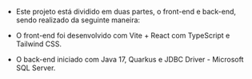 - Este projeto está dividido em duas partes, o front-end e back-end, sendo realizado da seguinte maneira:

- O front-end foi desenvolvido com Vite + React com TypeScript e Tailwind CSS.

- O back-end iniciado com Java 17,  Quarkus e  JDBC Driver - Microsoft SQL Server.